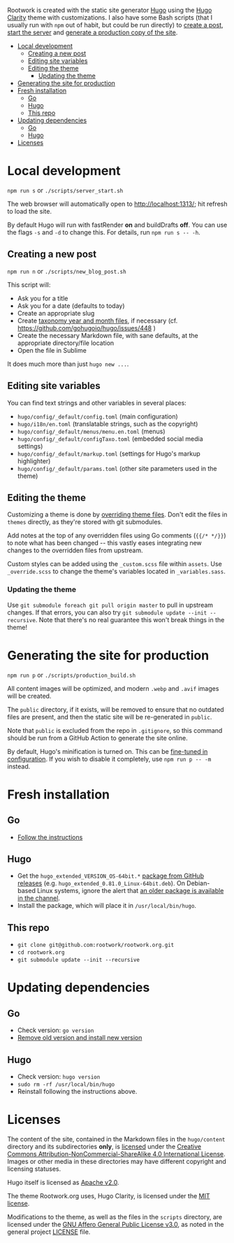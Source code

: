 Rootwork is created with the static site generator [Hugo](http://gohugo.io)
using the [Hugo Clarity](https://github.com/chipzoller/hugo-clarity) theme with
customizations. I also have some Bash scripts (that I usually run with `npm`
out of habit, but could be run directly) to
[create a post](#creating-a-new-post), [start the server](#local-development)
and
[generate a production copy of the site](#generating-the-site-for-production).

<!-- The following section, from "ts" to "te", is an automatically-generated
  table of contents, updated whenever this file changes. Do not edit within
  this section. -->

<!--ts-->
* [Local development](#local-development)
   * [Creating a new post](#creating-a-new-post)
   * [Editing site variables](#editing-site-variables)
   * [Editing the theme](#editing-the-theme)
      * [Updating the theme](#updating-the-theme)
* [Generating the site for production](#generating-the-site-for-production)
* [Fresh installation](#fresh-installation)
   * [Go](#go)
   * [Hugo](#hugo)
   * [This repo](#this-repo)
* [Updating dependencies](#updating-dependencies)
   * [Go](#go-1)
   * [Hugo](#hugo-1)
* [Licenses](#licenses)

<!-- Added by: runner, at: Tue Feb 15 03:07:08 UTC 2022 -->

<!--te-->

# Local development

`npm run s` or `./scripts/server_start.sh`

The web browser will automatically open to [http://localhost:1313/](http://localhost:1313/); hit refresh to load the site.

By default Hugo will run with fastRender **on** and buildDrafts **off**. You can
use the flags `-s` and `-d` to change this. For details, run `npm run s -- -h`.

## Creating a new post

`npm run n` or `./scripts/new_blog_post.sh`

This script will:

- Ask you for a title
- Ask you for a date (defaults to today)
- Create an appropriate slug
- Create [taxonomy year and month files](https://www.jayeless.net/2021/04/taxonomies-archive-hugo.html), if necessary (cf. https://github.com/gohugoio/hugo/issues/448 )
- Create the necessary Markdown file, with sane defaults, at the appropriate directory/file location
- Open the file in Sublime

It does much more than just `hugo new ...`.

## Editing site variables

You can find text strings and other variables in several places:

- `hugo/config/_default/config.toml` (main configuration)
- `hugo/i18n/en.toml` (translatable strings, such as the copyright)
- `hugo/config/_default/menus/menu.en.toml` (menus)
- `hugo/config/_default/configTaxo.toml` (embedded social media settings)
- `hugo/config/_default/markup.toml` (settings for Hugo's markup highlighter)
- `hugo/config/_default/params.toml` (other site parameters used in the theme)

## Editing the theme

Customizing a theme is done by [overriding theme
files](https://gohugobrasil.netlify.app/themes/customizing/). Don't edit the
files in `themes` directly, as they're stored with git submodules.

Add notes at the top of any overridden files using Go comments (`{{/* */}}`) to
note what has been changed -- this vastly eases integrating new changes to the
overridden files from upstream.

Custom styles can be added using the `_custom.scss` file within `assets`. Use
`_override.scss` to change the theme's variables located in `_variables.sass`.

### Updating the theme

Use `git submodule foreach git pull origin master` to pull in upstream changes.
If that errors, you can also try `git submodule update --init --recursive`. Note
that there's no real guarantee this won't break things in the theme!

# Generating the site for production

`npm run p` or `./scripts/production_build.sh`

All content images will be optimized, and modern `.webp` and `.avif` images will be created.

The `public` directory, if it exists, will be removed to ensure that no outdated
files are present, and then the static site will be re-generated in `public`.

Note that `public` is excluded from the repo in `.gitignore`, so this command
should be run from a GitHub Action to generate the site online.

By default, Hugo's minification is turned on. This can be
[fine-tuned in configuration](https://gohugo.io/getting-started/configuration/#configure-minify). If you wish to disable it completely, use
`npm run p -- -m` instead.

# Fresh installation

## Go

- [Follow the instructions](https://golang.org/doc/install)

## Hugo

- Get the `hugo_extended_VERSION_OS-64bit.*` [package from GitHub
releases](https://github.com/gohugoio/hugo/releases) (e.g.
`hugo_extended_0.81.0_Linux-64bit.deb`). On Debian-based Linux systems, ignore
the alert that [an older package is available in the
channel](https://gohugo.io/getting-started/installing#debian-and-ubuntu).
- Install the package, which will place it in `/usr/local/bin/hugo`.

## This repo

- `git clone git@github.com:rootwork/rootwork.org.git`
- `cd rootwork.org`
- `git submodule update --init --recursive`

# Updating dependencies

## Go

- Check version: `go version`
- [Remove old version and install new
version](https://gist.github.com/nikhita/432436d570b89cab172dcf2894465753)

## Hugo

- Check version: `hugo version`
- `sudo rm -rf /usr/local/bin/hugo`
- Reinstall following the instructions above.

# Licenses

The content of the site, contained in the Markdown files in the `hugo/content`
directory and its subdirectories **only**, is [licensed](hugo/content/LICENSE)
under the
[Creative Commons Attribution-NonCommercial-ShareAlike 4.0 International
License](https://creativecommons.org/licenses/by-nc-sa/4.0/).
Images or other media in these directories may have different copyright and
licensing statuses.

Hugo itself is licensed as
[Apache v2.0](https://github.com/gohugoio/hugo/blob/master/LICENSE).

The theme Rootwork.org uses, Hugo Clarity, is licensed under the
[MIT license](https://github.com/chipzoller/hugo-clarity/blob/master/LICENSE.md).

Modifications to the theme, as well as the files in the `scripts` directory,
are licensed under the
[GNU Affero General Public License v3.0](https://www.gnu.org/licenses/agpl-3.0.txt), as
noted in the general project
[LICENSE](https://github.com/rootwork/rootwork.org/blob/master/LICENSE) file.
